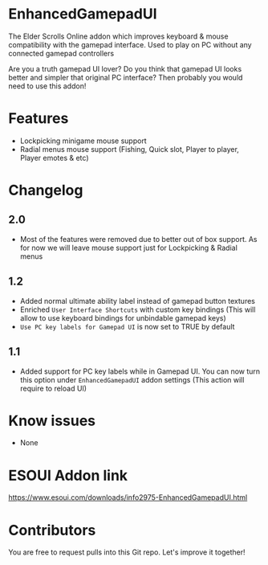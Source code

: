 # EnhancedGamepadUI
The Elder Scrolls Online addon which improves keyboard & mouse compatibility with the gamepad interface. Used to play on PC without any connected gamepad controllers

Are you a truth gamepad UI lover? Do you think that gamepad UI looks better and simpler that original PC interface? Then probably you would need to use this addon!

# Features
- Lockpicking minigame mouse support
- Radial menus mouse support (Fishing, Quick slot, Player to player, Player emotes & etc)

# Changelog

## 2.0
- Most of the features were removed due to better out of box support. As for now we will leave mouse support just for Lockpicking & Radial menus

## 1.2
- Added normal ultimate ability label instead of gamepad button textures
- Enriched `User Interface Shortcuts` with custom key bindings (This will allow to use keyboard bindings for unbindable gamepad keys)
- `Use PC key labels for Gamepad UI` is now set to TRUE by default

## 1.1
- Added support for PC key labels while in Gamepad UI. You can now turn this option under `EnhancedGamepadUI` addon settings (This action will require to reload UI)

# Know issues
- None

# ESOUI Addon link
https://www.esoui.com/downloads/info2975-EnhancedGamepadUI.html

# Contributors
You are free to request pulls into this Git repo. Let's improve it together!
